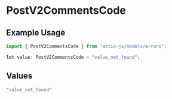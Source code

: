 # PostV2CommentsCode

## Example Usage

```typescript
import { PostV2CommentsCode } from "attio-js/models/errors";

let value: PostV2CommentsCode = "value_not_found";
```

## Values

```typescript
"value_not_found"
```
